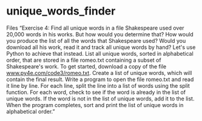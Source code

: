 # unique_words_finder

Files
“Exercise 4: Find all unique words in a file
Shakespeare used over 20,000 words in his works. But how would you determine that? How would you produce the list of all the words that Shakespeare used? Would you download all his work, read it and track all unique words by hand?
Let's use Python to achieve that instead. List all unique words, sorted in alphabetical order, that are stored in a file romeo.txt containing a subset of Shakespeare's work.
To get started, download a copy of the file www.py4e.com/code3/romeo.txt. Create a list of unique words, which will contain the final result. Write a program to open the file romeo.txt and read it line by line. For each line, split the line into a list of words using the split function. For each word, check to see if the word is already in the list of unique words. If the word is not in the list of unique words, add it to the list. When the program completes, sort and print the list of unique words in alphabetical order.”

